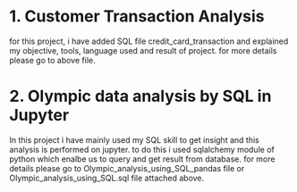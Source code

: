 # 1. Customer Transaction Analysis
for this project, i have added SQL file credit_card_transaction and explained my objective, tools, language used and result of project. for more details please go to above file.

# 2. Olympic data analysis by SQL in Jupyter
In this project i have mainly used my SQL skill to get insight and this analysis is performed on jupyter. to do this i used sqlalchemy module of python which enalbe us to query and get result from database. for more details please go to Olympic_analysis_using_SQL_pandas file or Olympic_analysis_using_SQL.sql file attached above.
